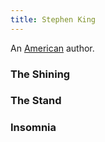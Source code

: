 ```yaml
---
title: Stephen King
---
```


An [American](../index.html) author.

### The Shining

### The Stand

### Insomnia
